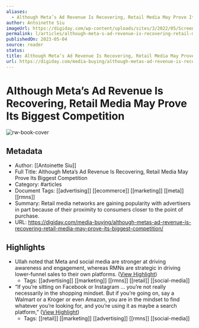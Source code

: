 ```yaml
---
aliases:
  - Although Meta’s Ad Revenue Is Recovering, Retail Media May Prove Its Biggest Competition
author: Antoinette Siu
imageUrl: https://digiday.com/wp-content/uploads/sites/3/2022/05/Screen-Shot-2022-05-24-at-7.02.10-PM.png
permalink: l/articles/although-meta-s-ad-revenue-is-recovering-retail-media-may-prove-its-biggest-competition
publishedOn: 2023-05-04
source: reader
status: 
title: Although Meta’s Ad Revenue Is Recovering, Retail Media May Prove Its Biggest Competition
url: https://digiday.com/media-buying/although-metas-ad-revenue-is-recovering-retail-media-may-prove-its-biggest-competition/
---
```

# Although Meta’s Ad Revenue Is Recovering, Retail Media May Prove Its Biggest Competition

![rw-book-cover](https://digiday.com/wp-content/uploads/sites/3/2022/05/Screen-Shot-2022-05-24-at-7.02.10-PM.png)

## Metadata

- Author: [[Antoinette Siu]]
- Full Title: Although Meta’s Ad Revenue Is Recovering, Retail Media May Prove Its Biggest Competition
- Category: #articles
- Document Tags: [[advertising]] [[ecommerce]] [[marketing]] [[meta]] [[rmns]]
- Summary: Retail media networks are gaining popularity with advertisers in part because of their proximity to consumers closer to the point of purchase.
- URL: https://digiday.com/media-buying/although-metas-ad-revenue-is-recovering-retail-media-may-prove-its-biggest-competition/

## Highlights

- Ullah noted that Meta and social media are stronger at driving awareness and engagement, whereas RMNs are strategic in driving lower-funnel sales to their own platforms. ([View Highlight](https://read.readwise.io/read/01h1kfr04deqpp2z6qdvae0ppa))
    - Tags: [[advertising]] [[marketing]] [[rmns]] [[retail]] [[social-media]]
- “If you’re sitting on Facebook or Instagram … you’re not really necessarily in the shopping mindset. But if you’re going on, say a Walmart or a Kroger or even Amazon, you are in the mindset to find whatever you’re looking for, and you’re using it as maybe a search platform,” ([View Highlight](https://read.readwise.io/read/01h1kfs4d4f6ydcxqaag4xpxe0))
    - Tags: [[retail]] [[marketing]] [[advertising]] [[rmns]] [[social-media]]
